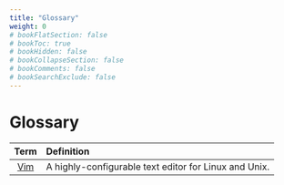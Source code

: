 ```yaml
---
title: "Glossary"
weight: 0
# bookFlatSection: false
# bookToc: true
# bookHidden: false
# bookCollapseSection: false
# bookComments: false
# bookSearchExclude: false
---
```


# Glossary

| Term | Definition |
|:----:|:-----------|
| [Vim](https://www.vim.org/) | A highly-configurable text editor for Linux and Unix. |
